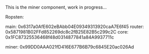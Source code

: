 This is the miner component, work in progress...

Ropsten:

main: 0x6317a0AfE602eBAbb04E09349313920caA7E6f45
router: 0x5871981B02FFd852269dc8c2fB25E82B5c299c2C
core: 0x1FC87325536468f48d0314877841a84A9937711c

miner: 0x99DD0AAA021fD416E677B6B79c6845E20ac026Ad
